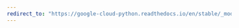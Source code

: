 ```yaml
---
redirect_to: "https://google-cloud-python.readthedocs.io/en/stable/_modules/google/cloud/oslogin_v1/proto/oslogin_pb2.html"
---
```

